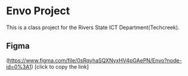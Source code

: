 # Envo Project

This is a class project for the Rivers State ICT Department(Techcreek).

## Figma 
(https://www.figma.com/file/0sRqyhaSQXNyxHV4pGAePN/Envo?node-id=0%3A1)
[click to copy the link]